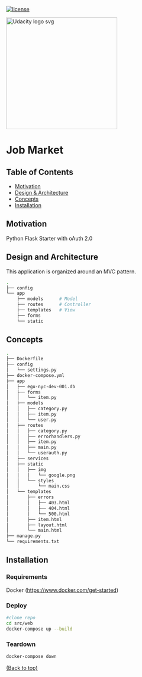 [![license](https://img.shields.io/badge/license-MIT-blue.svg)](https://choosealicense.com/)

<a href="https://www.udacity.com/">
  <img src="https://s3-us-west-1.amazonaws.com/udacity-content/rebrand/svg/logo.min.svg" width="300" alt="Udacity logo svg">
</a> 

# Job Market

## Table of Contents <!-- omit in toc -->

- [Motivation](##Motivation)
- [Design & Architecture](#Design-and-Architecture)
- [Concepts](#Concepts)
- [Installation](#Installation)

## Motivation

Python Flask Starter with oAuth 2.0

## Design and Architecture

This application is organized around an MVC pattern. 
```bash
.
├── config
└── app
    ├── models      # Model
    ├── routes      # Controller
    ├── templates   # View
    ├── forms
    └── static
```
## Concepts
```bash
.
├── Dockerfile
├── config
│   └── settings.py
├── docker-compose.yml
├── app
│   ├── egu-nyc-dev-001.db
│   ├── forms
│   │   └── item.py
│   ├── models
│   │   ├── category.py
│   │   ├── item.py
│   │   └── user.py
│   ├── routes
│   │   ├── category.py
│   │   ├── errorhandlers.py
│   │   ├── item.py
│   │   ├── main.py
│   │   └── userauth.py
│   ├── services
│   ├── static
│   │   ├── img
│   │   │   └── google.png
│   │   └── styles
│   │       └── main.css
│   └── templates
│       ├── errors
│       │   ├── 403.html
│       │   ├── 404.html
│       │   └── 500.html
│       ├── item.html
│       ├── layout.html
│       └── main.html
├── manage.py
└── requirements.txt
```
## Installation

### Requirements

Docker (https://www.docker.com/get-started)

### Deploy

```bash
#clone repo
cd src/web
docker-compose up --build
```

### Teardown

```bash
docker-compose down
```

[(Back to top)](#top)
